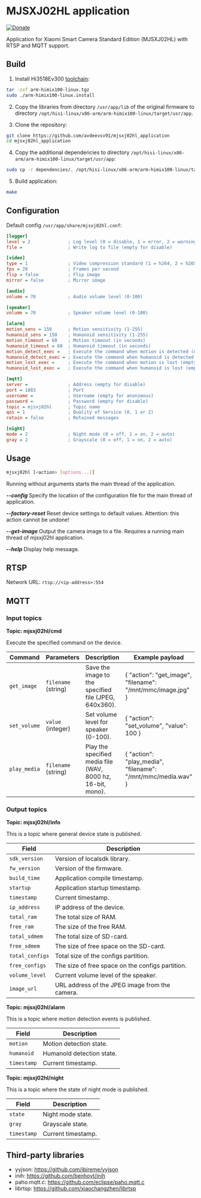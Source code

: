 # MJSXJ02HL application

[![Donate](https://img.shields.io/badge/donate-Yandex-red.svg)](https://money.yandex.ru/to/4100110221014297)

Application for Xiaomi Smart Camera Standard Edition (MJSXJ02HL) with RTSP and MQTT support.

## Build

1. Install Hi3518Ev300 [toolchain](https://dl.openipc.org/SDK/HiSilicon/Hi3516Ev200_16Ev300_18Ev300/Hi3516EV200R001C01SPC011/arm-himix100-linux.tgz):

```bash
tar -zxf arm-himix100-linux.tgz
sudo ./arm-himix100-linux.install
```

2. Copy the libraries from directory `/usr/app/lib` of the original firmware to directory `/opt/hisi-linux/x86-arm/arm-himix100-linux/target/usr/app`.

3. Clone the repository:

```bash
git clone https://github.com/avdeevsv91/mjsxj02hl_application
cd mjsxj02hl_application
```

4. Copy the additional dependencies to directory `/opt/hisi-linux/x86-arm/arm-himix100-linux/target/usr/app`:

```bash
sudo cp -r dependencies/. /opt/hisi-linux/x86-arm/arm-himix100-linux/target/usr/app
```

5. Build application:
```bash
make
```

## Configuration

Default config `/usr/app/share/mjsxj02hl.conf`:

```ini
[logger]
level = 2              ; Log level (0 = disable, 1 = error, 2 = warning, 3 = info, 4 = debug)
file =                 ; Write log to file (empty for disable)

[video]
type = 1               ; Video compression standard (1 = h264, 2 = h265)
fps = 20               ; Frames per second
flip = false           ; Flip image
mirror = false         ; Mirror image

[audio]
volume = 70            ; Audio volume level (0-100)

[speaker]
volume = 70            ; Speaker volume level (0-100)

[alarm]
motion_sens = 150      ; Motion sensitivity (1-255)
humanoid_sens = 150    ; Humanoid sensitivity (1-255)
motion_timeout = 60    ; Motion timeout (in seconds)
humanoid_timeout = 60  ; Humanoid timeout (in seconds)
motion_detect_exec =   ; Execute the command when motion is detected (empty for disable)
humanoid_detect_exec = ; Execute the command when humanoid is detected (empty for disable)
motion_lost_exec =     ; Execute the command when motion is lost (empty for disable)
humanoid_lost_exec =   ; Execute the command when humanoid is lost (empty for disable)

[mqtt]
server =               ; Address (empty for disable)
port = 1883            ; Port
username =             ; Username (empty for anonimous)
password =             ; Password (empty for disable)
topic = mjsxj02hl      ; Topic name
qos = 1                ; Quality of Service (0, 1 or 2)
retain = false         ; Retained messages

[night]
mode = 2               ; Night mode (0 = off, 1 = on, 2 = auto)
gray = 2               ; Grayscale (0 = off, 1 = on, 2 = auto)
```

## Usage

```bash
mjsxj02hl [<action> [options...]]
```

Running without arguments starts the main thread of the application.

***--config <filename>*** Specify the location of the configuration file for the main thread of application.

***--factory-reset*** Reset device settings to default values. Attention: this action cannot be undone!

***--get-image <filename>*** Output the camera image to a file. Requires a running main thread of mjsxj02hl application.

***--help*** Display help message.

## RTSP

Network URL: `rtsp://<ip-address>:554`

## MQTT

### Input topics

**Topic: mjsxj02hl/cmd**

Execute the specified command on the device.

Command | Parameters | Description | Example payload
------- | ---------- | ----------- | ---------------
`get_image` | `filename` (string) | Save the image to the specified file (JPEG, 640x360). | { "action": "get_image", "filename": "/mnt/mmc/image.jpg" }
`set_volume` | `value` (integer) | Set volume level for speaker (0-100). | { "action": "set_volume", "value": 100 }
`play_media` | `filename` (string) | Play the specified media file (WAV, 8000 hz, 16-bit, mono). | { "action": "play_media", "filename": "/mnt/mmc/media.wav" }

### Output topics

**Topic: mjsxj02hl/info**

This is a topic where general device state is published.

Field | Description
----- | -----------
`sdk_version` | Version of localsdk library.
`fw_version` | Version of the firmware.
`build_time` | Application compile timestamp.
`startup` | Application startup timestamp.
`timestamp` | Current timestamp.
`ip_address` | IP address of the device.
`total_ram` | The total size of RAM.
`free_ram` | The size of the free RAM.
`total_sdmem` | The total size of SD-card.
`free_sdmem` | The size of free space on the SD-card.
`total_configs` | Total size of the configs partition.
`free_configs` | The size of free space on the configs partition.
`volume_level` | Current volume level of the speaker.
`image_url` | URL address of the JPEG image from the camera.

**Topic: mjsxj02hl/alarm**

This is a topic where motion detection events is published.

Field | Description
----- | -----------
`motion` | Motion detection state.
`humanoid` | Humanoid detection state.
`timestamp` | Current timestamp.

**Topic: mjsxj02hl/night**

This is a topic where the state of night mode is published.

Field | Description
----- | -----------
`state` | Night mode state.
`gray` | Grayscale state.
`timestamp` | Current timestamp.

## Third-party libraries

* yyjson: https://github.com/ibireme/yyjson
* inih: https://github.com/benhoyt/inih
* paho.mqtt.c: https://github.com/eclipse/paho.mqtt.c
* librtsp: https://github.com/xiaochangzhen/librtsp

